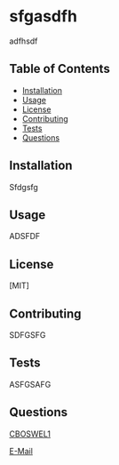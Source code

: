 
  
# sfgasdfh

adfhsdf

## Table of Contents 
  - [Installation](#installation)
  - [Usage](#usage)
  - [License](#license)
  - [Contributing](#contributing)
  - [Tests](#tests)
  - [Questions](#questions)

## Installation 
Sfdgsfg

## Usage
ADSFDF

## License
[MIT]

## Contributing
SDFGSFG

## Tests
ASFGSAFG

## Questions

[CBOSWEL1](https://github.com/CBOSWEL1)

[E-Mail](mailto:christianboswell86@gmail.com)
    
